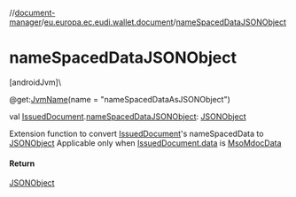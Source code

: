 //[document-manager](../../index.md)/[eu.europa.ec.eudi.wallet.document](index.md)/[nameSpacedDataJSONObject](name-spaced-data-j-s-o-n-object.md)

# nameSpacedDataJSONObject

[androidJvm]\

@get:[JvmName](https://kotlinlang.org/api/latest/jvm/stdlib/kotlin-stdlib/kotlin.jvm/-jvm-name/index.html)(name = &quot;nameSpacedDataAsJSONObject&quot;)

val [IssuedDocument](-issued-document/index.md).[nameSpacedDataJSONObject](name-spaced-data-j-s-o-n-object.md): [JSONObject](https://developer.android.com/reference/kotlin/org/json/JSONObject.html)

Extension function to convert [IssuedDocument](-issued-document/index.md)'s nameSpacedData to [JSONObject](https://developer.android.com/reference/kotlin/org/json/JSONObject.html) Applicable only when [IssuedDocument.data](-issued-document/data.md) is [MsoMdocData](../eu.europa.ec.eudi.wallet.document.format/-mso-mdoc-data/index.md)

#### Return

[JSONObject](https://developer.android.com/reference/kotlin/org/json/JSONObject.html)
